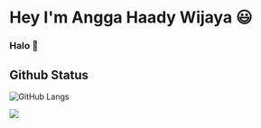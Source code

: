# Hey I'm Angga Haady Wijaya :smiley:
### Halo 👋

## Github Status
![GitHub Langs](https://github-readme-stats.vercel.app/api/top-langs/?username=angga150&layout=compact&theme=blue-green)

<img src="{https://img.shields.io/badge/Instagram-E4405F?style=for-the-badge&logo=instagram&logoColor=white}" />
